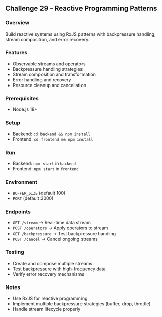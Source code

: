 ## Challenge 29 – Reactive Programming Patterns

### Overview
Build reactive systems using RxJS patterns with backpressure handling, stream composition, and error recovery.

### Features
- Observable streams and operators
- Backpressure handling strategies
- Stream composition and transformation
- Error handling and recovery
- Resource cleanup and cancellation

### Prerequisites
- Node.js 18+

### Setup
- Backend: `cd backend && npm install`
- Frontend: `cd frontend && npm install`

### Run
- Backend: `npm start` in `backend`
- Frontend: `npm start` in `frontend`

### Environment
- `BUFFER_SIZE` (default 100)
- `PORT` (default 3000)

### Endpoints
- `GET /stream` → Real-time data stream
- `POST /operators` → Apply operators to stream
- `GET /backpressure` → Test backpressure handling
- `POST /cancel` → Cancel ongoing streams

### Testing
- Create and compose multiple streams
- Test backpressure with high-frequency data
- Verify error recovery mechanisms

### Notes
- Use RxJS for reactive programming
- Implement multiple backpressure strategies (buffer, drop, throttle)
- Handle stream lifecycle properly